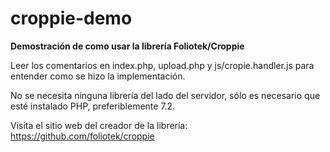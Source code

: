 # croppie-demo

**Demostración de como usar la librería Foliotek/Croppie**

Leer los comentarios en index.php, upload.php y js/cropie.handler.js
para entender como se hizo la implementación.

No se necesita ninguna librería del lado del servidor,
sólo es necesario que esté instalado PHP, preferiblemente 7.2.

Visita el sitio web del creador de la librería: https://github.com/foliotek/croppie